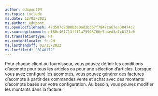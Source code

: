 ```yaml
---
author: edupont04
ms.topic: include
ms.date: 12/03/2021
ms.author: edupont
ms.openlocfilehash: 47d507c2d88b3e0ad2b367f7847ca67ea38474c7
ms.sourcegitcommit: ef80c461713fff1a75998766e7a4ed3a7c6121d0
ms.translationtype: HT
ms.contentlocale: fr-CH
ms.lasthandoff: 02/15/2022
ms.locfileid: "8140172"
---
```

Pour chaque client ou fournisseur, vous pouvez définir les conditions d’acompte pour tous les articles ou pour une sélection d’articles. Lorsque vous avez configuré les acomptes, vous pouvez générer des factures d’acompte à partir des commandes vente et achat avec des montants d’acompte basés sur votre configuration. Au besoin, vous pouvez modifier les montants dans la facture.  
